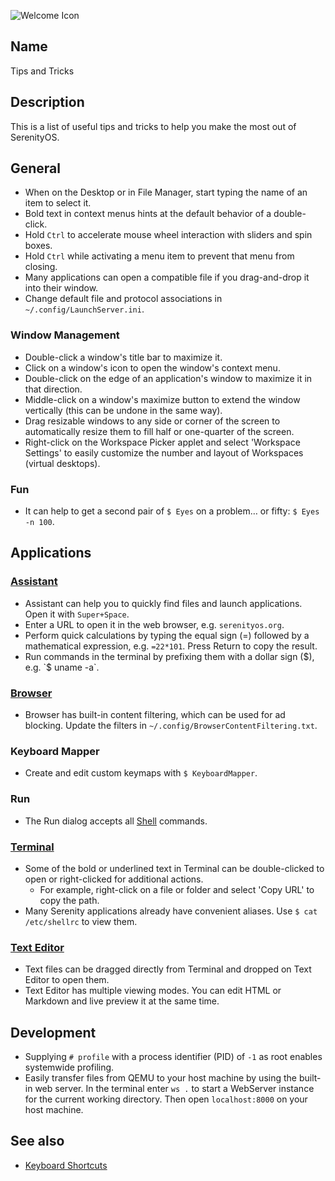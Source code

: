 ![Welcome Icon](/res/icons/32x32/app-welcome.png)

## Name

Tips and Tricks

## Description

This is a list of useful tips and tricks to help you make the most out of SerenityOS.

## General

-   When on the Desktop or in File Manager, start typing the name of an item to select it.
-   Bold text in context menus hints at the default behavior of a double-click.
-   Hold `Ctrl` to accelerate mouse wheel interaction with sliders and spin boxes.
-   Hold `Ctrl` while activating a menu item to prevent that menu from closing.
-   Many applications can open a compatible file if you drag-and-drop it into their window.
-   Change default file and protocol associations in `~/.config/LaunchServer.ini`.

### Window Management

-   Double-click a window's title bar to maximize it.
-   Click on a window's icon to open the window's context menu.
-   Double-click on the edge of an application's window to maximize it in that direction.
-   Middle-click on a window's maximize button to extend the window vertically (this can be undone in the same way).
-   Drag resizable windows to any side or corner of the screen to automatically resize them to fill half or one-quarter of the screen.
-   Right-click on the Workspace Picker applet and select 'Workspace Settings' to easily customize the number and layout of Workspaces (virtual desktops).

### Fun

-   It can help to get a second pair of `$ Eyes` on a problem… or fifty: `$ Eyes -n 100`.

## Applications

### [Assistant](help://man/1/Applications/Assistant)

-   Assistant can help you to quickly find files and launch applications. Open it with `Super+Space`.
-   Enter a URL to open it in the web browser, e.g. `serenityos.org`.
-   Perform quick calculations by typing the equal sign (=) followed by a mathematical expression, e.g. `=22*101`. Press Return to copy the result.
-   Run commands in the terminal by prefixing them with a dollar sign ($), e.g. `$ uname -a`.

### [Browser](help://man/1/Applications/Browser)

-   Browser has built-in content filtering, which can be used for ad blocking. Update the filters in `~/.config/BrowserContentFiltering.txt`.

### Keyboard Mapper

-   Create and edit custom keymaps with `$ KeyboardMapper`.

### Run

-   The Run dialog accepts all [Shell](help://man/5/Shell) commands.

### [Terminal](help://man/1/Applications/Terminal)

-   Some of the bold or underlined text in Terminal can be double-clicked to open or right-clicked for additional actions.
    -   For example, right-click on a file or folder and select 'Copy URL' to copy the path.
-   Many Serenity applications already have convenient aliases. Use `$ cat /etc/shellrc` to view them.

### [Text Editor](help://man/1/Applications/TextEditor)

-   Text files can be dragged directly from Terminal and dropped on Text Editor to open them.
-   Text Editor has multiple viewing modes. You can edit HTML or Markdown and live preview it at the same time.

## Development

-   Supplying `# profile` with a process identifier (PID) of `-1` as root enables systemwide profiling.
-   Easily transfer files from QEMU to your host machine by using the built-in web server. In the terminal enter `ws .` to start a WebServer instance for the current working directory. Then open `localhost:8000` on your host machine.

## See also

-   [Keyboard Shortcuts](help://man/7/KeyboardShortcuts)
